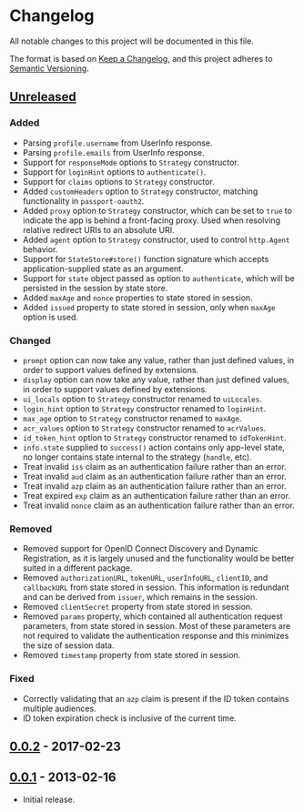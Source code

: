 # Changelog
All notable changes to this project will be documented in this file.

The format is based on [Keep a Changelog](https://keepachangelog.com/en/1.0.0/),
and this project adheres to [Semantic Versioning](https://semver.org/spec/v2.0.0.html).

## [Unreleased]
### Added

- Parsing `profile.username` from UserInfo response.
- Parsing `profile.emails` from UserInfo response.
- Support for `responseMode` options to `Strategy` constructor.
- Support for `loginHint` options to `authenticate()`.
- Support for `claims` options to `Strategy` constructor.
- Added `customHeaders` option to `Strategy` constructor, matching functionality
in `passport-oauth2`.
- Added `proxy` option to `Strategy` constructor, which can be set to `true` to
indicate the app is behind a front-facing proxy.  Used when resolving relative
redirect URIs to an absolute URI.
- Added `agent` option to `Strategy` constructor, used to control `http.Agent`
behavior.
- Support for `StateStore#store()` function signature which accepts
application-supplied state as an argument.
- Support for `state` object passed as option to `authenticate`, which will be
persisted in the session by state store.
- Added `maxAge` and `nonce` properties to state stored in session.
- Added `issued` property to state stored in session, only when `maxAge` option
is used.

### Changed

- `prompt` option can now take any value, rather than just defined values, in
order to support values defined by extensions.
- `display` option can now take any value, rather than just defined values, in
order to support values defined by extensions.
- `ui_locals` option to `Strategy` constructor renamed to `uiLocales`.
- `login_hint` option to `Strategy` constructor renamed to `loginHint`.
- `max_age` option to `Strategy` constructor renamed to `maxAge`.
- `acr_values` option to `Strategy` constructor renamed to `acrValues`.
- `id_token_hint` option to `Strategy` constructor renamed to `idTokenHint`.
- `info.state` supplied to `success()` action contains only app-level state, no
longer contains state internal to the strategy (`handle`, etc).
- Treat invalid `iss` claim as an authentication failure rather than an error.
- Treat invalid `aud` claim as an authentication failure rather than an error.
- Treat invalid `azp` claim as an authentication failure rather than an error.
- Treat expired `exp` claim as an authentication failure rather than an error.
- Treat invalid `nonce` claim as an authentication failure rather than an error.

### Removed

- Removed support for OpenID Connect Discovery and Dynamic Registration, as it
is largely unused and the functionality would be better suited in a different
package.
- Removed `authorizationURL`, `tokenURL`, `userInfoURL`, `clientID`, and
`callbackURL` from state stored in session.  This information is redundant and
can be derived from `issuer`, which remains in the session.
- Removed `clientSecret` property from state stored in session.
- Removed `params` property, which contained all authentication request
parameters, from state stored in session.  Most of these parameters are not
required to validate the authentication response and this minimizes the size of
session data.
- Removed `timestamp` property from state stored in session.

### Fixed

- Correctly validating that an `azp` claim is present if the ID token contains
multiple audiences.
- ID token expiration check is inclusive of the current time.

## [0.0.2] - 2017-02-23

## [0.0.1] - 2013-02-16

- Initial release.

[Unreleased]: https://github.com/jaredhanson/passport-openidconnect/compare/v0.0.2...HEAD
[0.0.2]: https://github.com/jaredhanson/passport-openidconnect/compare/v0.0.1...v0.0.2
[0.0.1]: https://github.com/jaredhanson/passport-openidconnect/releases/tag/v0.0.1
